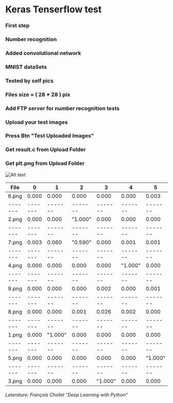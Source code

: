 # Keras Tenserflow test
### First step
### Number recognition
### Added convolutional network

### MNIST dataSets
### Tested by self pics

### Files size = ( 28 * 28 ) pix

### Add FTP server for number recognition tests
### Upload your test images
### Press Btn "Test Uploaded Images"
### Get result.c from Upload Folder
### Get plt.png from Upload Folder

![Alt text](./Test_imgs/digits_test.png?raw=true "Title")



| File  |   0   |   1   |   2   |   3   |   4   |   5   |   6   |   7   |   8   |   9   |
|-------|-------|-------|-------|-------|-------|-------|-------|-------|-------|-------|
| 6.png | 0.000 | 0.000 | 0.000 | 0.000 | 0.000 | 0.003 |"0.997"| 0.000 | 0.000 | 0.000 |
|-------|-------|-------|-------|-------|-------|-------|-------|-------|-------|-------|
| 2.png | 0.000 | 0.000 |"1.000"| 0.000 | 0.000 | 0.000 | 0.000 | 0.000 | 0.000 | 0.000 |
|-------|-------|-------|-------|-------|-------|-------|-------|-------|-------|-------|
| 7.png | 0.003 | 0.060 |"0.590"| 0.000 | 0.001 | 0.001 | 0.133 | 0.212 | 0.000 | 0.000 |
|-------|-------|-------|-------|-------|-------|-------|-------|-------|-------|-------|
| 4.png | 0.000 | 0.000 | 0.000 | 0.000 |"1.000"| 0.000 | 0.000 | 0.000 | 0.000 | 0.000 |
|-------|-------|-------|-------|-------|-------|-------|-------|-------|-------|-------|
| 9.png | 0.000 | 0.000 | 0.000 | 0.002 | 0.000 | 0.001 | 0.000 | 0.000 | 0.000 |"0.997"|
|-------|-------|-------|-------|-------|-------|-------|-------|-------|-------|-------|
| 8.png | 0.000 | 0.000 | 0.001 | 0.026 | 0.002 | 0.000 | 0.000 | 0.000 |"0.971"| 0.000 |
|-------|-------|-------|-------|-------|-------|-------|-------|-------|-------|-------|
| 1.png | 0.000 |"1.000"| 0.000 | 0.000 | 0.000 | 0.000 | 0.000 | 0.000 | 0.000 | 0.000 |
|-------|-------|-------|-------|-------|-------|-------|-------|-------|-------|-------|
| 5.png | 0.000 | 0.000 | 0.000 | 0.000 | 0.000 |"1.000"| 0.000 | 0.000 | 0.000 | 0.000 |
|-------|-------|-------|-------|-------|-------|-------|-------|-------|-------|-------|
| 3.png | 0.000 | 0.000 | 0.000 |"1.000"| 0.000 | 0.000 | 0.000 | 0.000 | 0.000 | 0.000 |



###### Leterature: François Chollet "Deep Learning with Python"

